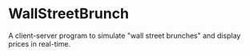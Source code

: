 # WallStreetBrunch
A client-server program to simulate "wall street brunches" and display prices in real-time.
